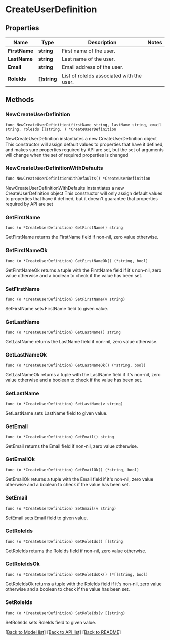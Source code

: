 # CreateUserDefinition

## Properties

Name | Type | Description | Notes
------------ | ------------- | ------------- | -------------
**FirstName** | **string** | First name of the user. | 
**LastName** | **string** | Last name of the user. | 
**Email** | **string** | Email address of the user. | 
**RoleIds** | **[]string** | List of roleIds associated with the user. | 

## Methods

### NewCreateUserDefinition

`func NewCreateUserDefinition(firstName string, lastName string, email string, roleIds []string, ) *CreateUserDefinition`

NewCreateUserDefinition instantiates a new CreateUserDefinition object
This constructor will assign default values to properties that have it defined,
and makes sure properties required by API are set, but the set of arguments
will change when the set of required properties is changed

### NewCreateUserDefinitionWithDefaults

`func NewCreateUserDefinitionWithDefaults() *CreateUserDefinition`

NewCreateUserDefinitionWithDefaults instantiates a new CreateUserDefinition object
This constructor will only assign default values to properties that have it defined,
but it doesn't guarantee that properties required by API are set

### GetFirstName

`func (o *CreateUserDefinition) GetFirstName() string`

GetFirstName returns the FirstName field if non-nil, zero value otherwise.

### GetFirstNameOk

`func (o *CreateUserDefinition) GetFirstNameOk() (*string, bool)`

GetFirstNameOk returns a tuple with the FirstName field if it's non-nil, zero value otherwise
and a boolean to check if the value has been set.

### SetFirstName

`func (o *CreateUserDefinition) SetFirstName(v string)`

SetFirstName sets FirstName field to given value.


### GetLastName

`func (o *CreateUserDefinition) GetLastName() string`

GetLastName returns the LastName field if non-nil, zero value otherwise.

### GetLastNameOk

`func (o *CreateUserDefinition) GetLastNameOk() (*string, bool)`

GetLastNameOk returns a tuple with the LastName field if it's non-nil, zero value otherwise
and a boolean to check if the value has been set.

### SetLastName

`func (o *CreateUserDefinition) SetLastName(v string)`

SetLastName sets LastName field to given value.


### GetEmail

`func (o *CreateUserDefinition) GetEmail() string`

GetEmail returns the Email field if non-nil, zero value otherwise.

### GetEmailOk

`func (o *CreateUserDefinition) GetEmailOk() (*string, bool)`

GetEmailOk returns a tuple with the Email field if it's non-nil, zero value otherwise
and a boolean to check if the value has been set.

### SetEmail

`func (o *CreateUserDefinition) SetEmail(v string)`

SetEmail sets Email field to given value.


### GetRoleIds

`func (o *CreateUserDefinition) GetRoleIds() []string`

GetRoleIds returns the RoleIds field if non-nil, zero value otherwise.

### GetRoleIdsOk

`func (o *CreateUserDefinition) GetRoleIdsOk() (*[]string, bool)`

GetRoleIdsOk returns a tuple with the RoleIds field if it's non-nil, zero value otherwise
and a boolean to check if the value has been set.

### SetRoleIds

`func (o *CreateUserDefinition) SetRoleIds(v []string)`

SetRoleIds sets RoleIds field to given value.



[[Back to Model list]](../README.md#documentation-for-models) [[Back to API list]](../README.md#documentation-for-api-endpoints) [[Back to README]](../README.md)


